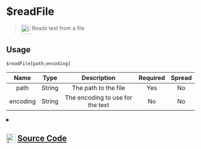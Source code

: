 # $readFile
> <img align="top" src="https://upload.wikimedia.org/wikipedia/commons/thumb/e/e4/Infobox_info_icon.svg/160px-Infobox_info_icon.svg.png?20150409153300" alt="image" width="25" height="auto"> Reads text from a file
## Usage
```
$readFile[path;encoding]
```
| Name | Type | Description | Required | Spread
| :---: | :---: | :---: | :---: | :---: |
path | String | The path to the file | Yes | No
encoding | String | The encoding to use for the text | No | No
<details>
<summary>
    
## <img align="top" src="https://cdn4.iconfinder.com/data/icons/iconsimple-logotypes/512/github-512.png" alt="image" width="25" height="auto">  [Source Code](https://github.com/tryforge/ForgeScript-V2/blob/main/src/native/readFile.ts)
    
</summary>
    
```ts
import { appendFileSync, readFileSync, truncateSync, writeFileSync } from "fs"
import { ArgType, NativeFunction, Return } from "../structures"

export default new NativeFunction({
    name: "$readFile",
    version: "1.0.0",
    description: "Reads text from a file",
    unwrap: true,
    brackets: true,
    args: [
        {
            name: "path",
            description: "The path to the file",
            rest: false,
            required: true,
            type: ArgType.String,
        },
        {
            name: "encoding",
            description: "The encoding to use for the text",
            rest: false,
            type: ArgType.String,
        },
    ],
    execute(_, [path, encoding]) {
        // eslint-disable-next-line no-undef
        const txt = readFileSync(path, { encoding: (encoding as BufferEncoding) || "utf-8" })

        return this.success(txt)
    },
})

```
    
</details>
